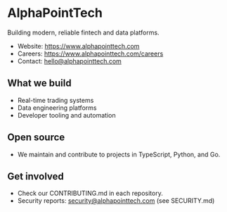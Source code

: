 # AlphaPointTech

Building modern, reliable fintech and data platforms.

- Website: https://www.alphapointtech.com
- Careers: https://www.alphapointtech.com/careers
- Contact: hello@alphapointtech.com

## What we build
- Real-time trading systems
- Data engineering platforms
- Developer tooling and automation

## Open source
- We maintain and contribute to projects in TypeScript, Python, and Go.

## Get involved
- Check our CONTRIBUTING.md in each repository.
- Security reports: security@alphapointtech.com (see SECURITY.md)


